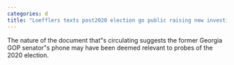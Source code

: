 ```yaml
---
categories: d
title: "Loefflers texts post2020 election go public raising new investigative questions"
---
```

The nature of the document that"s circulating suggests the former Georgia GOP senator"s phone may have been deemed relevant to probes of the 2020 election.